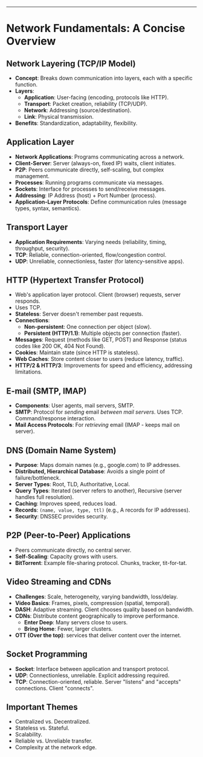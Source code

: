 ________________________
# Network Fundamentals: A Concise Overview

## Network Layering (TCP/IP Model)

-   **Concept**: Breaks down communication into layers, each with a specific function.
-   **Layers**:
    -   **Application**: User-facing (encoding, protocols like HTTP).
    -   **Transport**: Packet creation, reliability (TCP/UDP).
    -   **Network**: Addressing (source/destination).
    -   **Link**: Physical transmission.
-   **Benefits**: Standardization, adaptability, flexibility.

## Application Layer

-   **Network Applications**: Programs communicating across a network.
-   **Client-Server**: Server (always-on, fixed IP) waits, client initiates.
-   **P2P**: Peers communicate directly, self-scaling, but complex management.
-   **Processes**: Running programs communicate via messages.
-   **Sockets**: Interface for processes to send/receive messages.
-   **Addressing**: IP Address (host) + Port Number (process).
-   **Application-Layer Protocols**: Define communication rules (message types, syntax, semantics).

## Transport Layer

-   **Application Requirements**: Varying needs (reliability, timing, throughput, security).
-   **TCP**: Reliable, connection-oriented, flow/congestion control.
-   **UDP**: Unreliable, connectionless, faster (for latency-sensitive apps).

## HTTP (Hypertext Transfer Protocol)

-   Web's application layer protocol.  Client (browser) requests, server responds.
-   Uses TCP.
-   **Stateless**: Server doesn't remember past requests.
-   **Connections**:
    -   **Non-persistent**: One connection per object (slow).
    -   **Persistent (HTTP/1.1)**: Multiple objects per connection (faster).
-   **Messages**: Request (methods like GET, POST) and Response (status codes like 200 OK, 404 Not Found).
-   **Cookies**: Maintain state (since HTTP is stateless).
-   **Web Caches**: Store content closer to users (reduce latency, traffic).
-   **HTTP/2 & HTTP/3**: Improvements for speed and efficiency, addressing limitations.

## E-mail (SMTP, IMAP)

-   **Components**: User agents, mail servers, SMTP.
-   **SMTP**: Protocol for *sending* email *between mail servers*. Uses TCP. Command/response interaction.
-   **Mail Access Protocols**: For *retrieving* email (IMAP - keeps mail on server).

## DNS (Domain Name System)

-   **Purpose**: Maps domain names (e.g., google.com) to IP addresses.
-   **Distributed, Hierarchical Database**: Avoids a single point of failure/bottleneck.
-   **Server Types**: Root, TLD, Authoritative, Local.
-   **Query Types**: Iterated (server refers to another), Recursive (server handles full resolution).
-   **Caching**: Improves speed, reduces load.
-   **Records**: `(name, value, type, ttl)` (e.g., A records for IP addresses).
-   **Security**: DNSSEC provides security.

## P2P (Peer-to-Peer) Applications

-   Peers communicate directly, no central server.
-   **Self-Scaling**: Capacity grows with users.
-   **BitTorrent**: Example file-sharing protocol. Chunks, tracker, tit-for-tat.

## Video Streaming and CDNs

-   **Challenges**: Scale, heterogeneity, varying bandwidth, loss/delay.
-   **Video Basics**: Frames, pixels, compression (spatial, temporal).
-   **DASH**: Adaptive streaming. Client chooses quality based on bandwidth.
-   **CDNs**: Distribute content geographically to improve performance.
    -   **Enter Deep**: Many servers close to users.
    -   **Bring Home**: Fewer, larger clusters.
-  **OTT (Over the top)**: services that deliver content over the internet.

## Socket Programming

-   **Socket**: Interface between application and transport protocol.
-   **UDP**: Connectionless, unreliable.  Explicit addressing required.
-   **TCP**: Connection-oriented, reliable.  Server "listens" and "accepts" connections.  Client "connects".

## Important Themes

-   Centralized vs. Decentralized.
-   Stateless vs. Stateful.
-   Scalability.
-   Reliable vs. Unreliable transfer.
-   Complexity at the network edge.